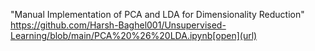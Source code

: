 
"Manual Implementation of PCA and LDA for Dimensionality Reduction" https://github.com/Harsh-Baghel001/Unsupervised-Learning/blob/main/PCA%20%26%20LDA.ipynb[open](url)
